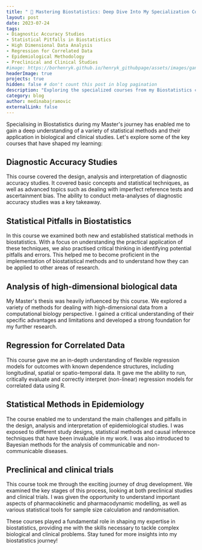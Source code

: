 ```yaml
---
title: " 🚀 Mastering Biostatistics: Deep Dive Into My Specialization Courses"
layout: post
date: 2023-07-24
tags: 
- Diagnostic Accuracy Studies
- Statistical Pitfalls in Biostatistics
- High Dimensional Data Analysis
- Regression for Correlated Data
- Epidemiological Methodology
- Preclinical and Clinical Studies
#image: https://borhenryk.github.io/henryk_githubpage/assets/images/gan.png
headerImage: true
projects: true
hidden: false # don't count this post in blog pagination
description: "Exploring the specialized courses from my Biostatistics curriculum that shaped my expertise in analyzing biological data and epidemiological studies."
category: blog
author: medinabajramovic
externalLink: false
---
```


Specialising in Biostatistics during my Master's journey has enabled me to gain a deep understanding of a variety of statistical methods and their application in biological and clinical studies. Let's explore some of the key courses that have shaped my learning:

## Diagnostic Accuracy Studies

This course covered the design, analysis and interpretation of diagnostic accuracy studies. It covered basic concepts and statistical techniques, as well as advanced topics such as dealing with imperfect reference tests and ascertainment bias. The ability to conduct meta-analyses of diagnostic accuracy studies was a key takeaway.

## Statistical Pitfalls in Biostatistics
In this course we examined both new and established statistical methods in biostatistics. With a focus on understanding the practical application of these techniques, we also practised critical thinking in identifying potential pitfalls and errors. This helped me to become proficient in the implementation of biostatistical methods and to understand how they can be applied to other areas of research.

## Analysis of high-dimensional biological data

My Master's thesis was heavily influenced by this course. We explored a variety of methods for dealing with high-dimensional data from a computational biology perspective. I gained a critical understanding of their specific advantages and limitations and developed a strong foundation for my further research. 

## Regression for Correlated Data

This course gave me an in-depth understanding of flexible regression models for outcomes with known dependence structures, including longitudinal, spatial or spatio-temporal data. It gave me the ability to run, critically evaluate and correctly interpret (non-linear) regression models for correlated data using R.

## Statistical Methods in Epidemiology 

The course enabled me to understand the main challenges and pitfalls in the design, analysis and interpretation of epidemiological studies. I was exposed to different study designs, statistical methods and causal inference techniques that have been invaluable in my work. I was also introduced to Bayesian methods for the analysis of communicable and non-communicable diseases.

## Preclinical and clinical trials

This course took me through the exciting journey of drug development. We examined the key stages of this process, looking at both preclinical studies and clinical trials. I was given the opportunity to understand important aspects of pharmacokinetic and pharmacodynamic modelling, as well as various statistical tools for sample size calculation and randomisation. 

These courses played a fundamental role in shaping my expertise in biostatistics, providing me with the skills necessary to tackle complex biological and clinical problems. Stay tuned for more insights into my biostatistics journey!